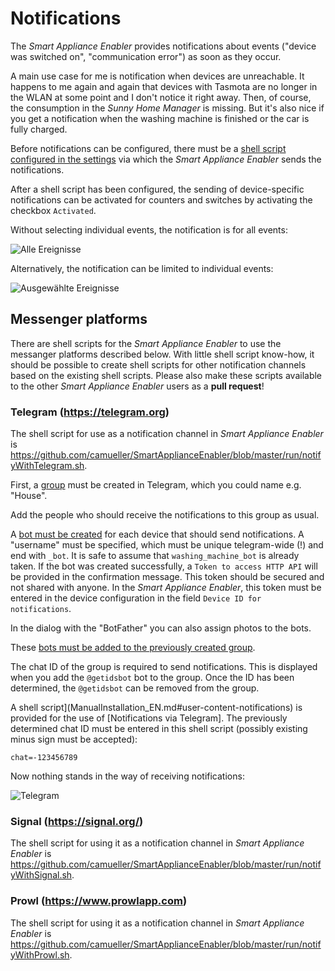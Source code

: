 # Notifications
The *Smart Appliance Enabler* provides notifications about events ("device was switched on", "communication error") as soon as they occur.

A main use case for me is notification when devices are unreachable. It happens to me again and again that devices with Tasmota are no longer in the WLAN at some point and I don't notice it right away. Then, of course, the consumption in the *Sunny Home Manager* is missing. But it's also nice if you get a notification when the washing machine is finished or the car is fully charged.

Before notifications can be configured, there must be a [shell script configured in the settings](Settings_EN.md#user-content-notifications) via which the *Smart Appliance Enabler* sends the notifications.

After a shell script has been configured, the sending of device-specific notifications can be activated for counters and switches by activating the checkbox `Activated`.

Without selecting individual events, the notification is for all events:

![Alle Ereignisse](../pics/fe/NotificationsAll.png)

Alternatively, the notification can be limited to individual events:

![Ausgewählte Ereignisse](../pics/fe/NotificationsSome.png)

## Messenger platforms
There are shell scripts for the *Smart Appliance Enabler* to use the messanger platforms described below. With little shell script know-how, it should be possible to create shell scripts for other notification channels based on the existing shell scripts. Please also make these scripts available to the other *Smart Appliance Enabler* users as a **pull request**!

### Telegram (https://telegram.org)
The shell script for use as a notification channel in *Smart Appliance Enabler* is https://github.com/camueller/SmartApplianceEnabler/blob/master/run/notifyWithTelegram.sh.

First, a [group](https://telegram.org/faq/de#f-wie-kann-ich-eine-gruppe-erstellen-erstellen) must be created in Telegram, which you could name e.g. "House".

Add the people who should receive the notifications to this group as usual.

A [bot must be created](https://core.telegram.org/bots#3-how-do-i-create-a-bot) for each device that should send notifications. A "username" must be specified, which must be unique telegram-wide (!) and end with `_bot`. It is safe to assume that `washing_machine_bot` is already taken. If the bot was created successfully, a `Token to access HTTP API` will be provided in the confirmation message. This token should be secured and not shared with anyone. In the *Smart Appliance Enabler*, this token must be entered in the device configuration in the field `Device ID for notifications`.

In the dialog with the "BotFather" you can also assign photos to the bots.

These [bots must be added to the previously created group](https://telegram.org/faq/en#f-how-can-ich-ich-more-members-added-and-was-ist-ein-invite).

The chat ID of the group is required to send notifications. This is displayed when you add the `@getidsbot` bot to the group. Once the ID has been determined, the `@getidsbot` can be removed from the group.

A shell script](ManualInstallation_EN.md#user-content-notifications) is provided for the use of [Notifications via Telegram]. The previously determined chat ID must be entered in this shell script (possibly existing minus sign must be accepted):
```
chat=-123456789
```

Now nothing stands in the way of receiving notifications:

![Telegram](../pics/Telegram.jpg)

### Signal (https://signal.org/)
The shell script for using it as a notification channel in *Smart Appliance Enabler* is https://github.com/camueller/SmartApplianceEnabler/blob/master/run/notifyWithSignal.sh.

### Prowl (https://www.prowlapp.com)
The shell script for using it as a notification channel in *Smart Appliance Enabler* is https://github.com/camueller/SmartApplianceEnabler/blob/master/run/notifyWithProwl.sh.